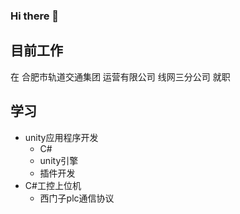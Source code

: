 ### Hi there 👋

<!--
**NewZTX/NewZTX** is a ✨ _special_ ✨ repository because its `README.md` (this file) appears on your GitHub profile.

Here are some ideas to get you started:

- 🔭 I’m currently working on ...
- 🌱 I’m currently learning ...
- 👯 I’m looking to collaborate on ...
- 🤔 I’m looking for help with ...
- 💬 Ask me about ...
- 📫 How to reach me: ...
- 😄 Pronouns: ...
- ⚡ Fun fact: ...
-->

## 目前工作
在 合肥市轨道交通集团 运营有限公司 线网三分公司 就职

## 学习
- unity应用程序开发
  - C#
  - unity引擎
  - 插件开发
- C#工控上位机
  - 西门子plc通信协议
